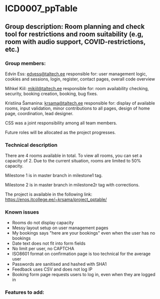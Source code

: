 # ICD0007_ppTable
## Group description: Room planning and check tool for restrictions and room suitability (e.g, room with audio support, COVID-restrictions, etc.)
### Group members:
Edvin Ess: edvess@taltech.ee responsible for: user management logic, cookies and sessions, login, register, contact pages, overall code overview

Mihkel Kiil: mikiil@taltech.ee responsible for: room availability checking, security, booking creation, booking, bug fixes. 

Kristiina Šamanina: krsama@taltech.ee responsible for: display of available rooms, input validation, minor contributions to all pages, design of home page, coordination, lead designer.

CSS was a joint responsibility among all team members.

Future roles will be allocated as the project progresses.

### Technical description
There are 4 rooms available in total. To view all rooms, you can set a capacity of 2. Due to the current situation, rooms are limited to 50% capacity.

Milestone 1 is in master branch in milestone1 tag.

Milestone 2 is in master branch in milestone2r tag with corrections.

The project is available in the following link: https://enos.itcollege.ee/~krsama/project_pptable/

### Known issues

* Rooms do not display capacity
* Messy layout setup on user management pages
* My bookings says "here are your bookings" even when the user has no bookings
* Date text does not fit into form fields
* No limit per user, no CAPTCHA
* ISO8601 format on confirmation page is too technical for the average user
* Passwords are sanitised and hashed with SHA1
* Feedback uses CSV and does not log IP
* Booking form page requests users to log in, even when they are logged in

### Features to add:


